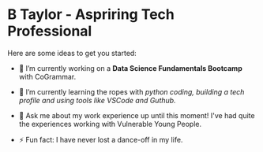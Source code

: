 # B Taylor - Aspriring Tech Professional

Here are some ideas to get you started:

- 🔭 I’m currently working on a **Data Science Fundamentals Bootcamp** with CoGrammar.
- 🌱 I’m currently learning the ropes with _python coding, building a tech profile and using tools like VSCode and Guthub._

- 💬 Ask me about my work experience up until this moment! I've had quite the experiences working with Vulnerable Young People. 

- ⚡ Fun fact: I have never lost a dance-off in my life. 
